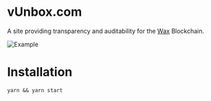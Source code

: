 # vUnbox.com
A site providing transparency and auditability for the [Wax](https://wax.io) Blockchain.

![Example](https://i.redd.it/m7ko52ezvuq21.png)

# Installation

```
yarn && yarn start
```
